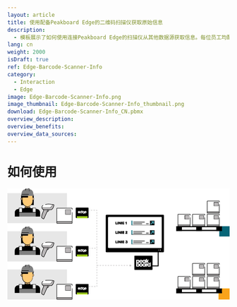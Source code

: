 ```yaml
---
layout: article
title: 使用配备Peakboard Edge的二维码扫描仪获取原始信息
description: 
  - 模板展示了如何使用连接Peakboard Edge的扫描仪从其他数据源获取信息。每位员工均配备一个Peakboard Edge和扫描仪，扫描产品之后，Edge就会从另一个数据源采集相关元数据。示例使用的是Excel文件，但您也可以采用SQL、SAP等系统中的信息。
lang: cn
weight: 2000
isDraft: true
ref: Edge-Barcode-Scanner-Info
category:
  - Interaction
  - Edge
image: Edge-Barcode-Scanner-Info.png
image_thumbnail: Edge-Barcode-Scanner-Info_thumbnail.png
download: Edge-Barcode-Scanner-Info_CN.pbmx
overview_description:
overview_benefits:
overview_data_sources:
---
```

# 如何使用

![image_live](edge-use-case-scanner-logistics.gif)
